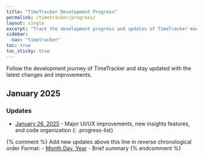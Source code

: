 ```yaml
---
title: "TimeTracker Development Progress"
permalink: /timetracker/progress/
layout: single
excerpt: "Track the development progress and updates of TimeTracker macOS application. Stay informed about new features, improvements, and changes."
sidebar:
  nav: "timetracker"
toc: true
toc_sticky: true
---
```


Follow the development journey of TimeTracker and stay updated with the latest changes and improvements.

## January 2025

### Updates
- [January 26, 2025](/timetracker/progress/2024/01/26/) - Major UI/UX improvements, new insights features, and code organization
{: .progress-list}

{% comment %}
Add new updates above this line in reverse chronological order
Format: - [Month Day, Year](/timetracker/progress/YYYY/MM/DD/) - Brief summary
{% endcomment %}
